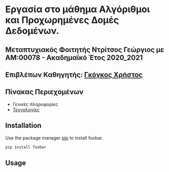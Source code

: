 # Εργασία στο μάθημα Αλγόριθμοι και Προχωρημένες Δομές Δεδομένων.
## Μεταπτυχιακός Φοιτητής Ντρίτσος Γεώργιος με ΑΜ:00078 - Ακαδημαϊκό Έτος 2020_2021
## Επιβλέπων Καθηγητής: [Γκόγκος Χρήστος](https://github.com/chgogos)


## Πίνακας Περιεχομένων
* Γενικές πληροφορίες
* [Τεχνολογίες](https://github.com/DrG2020/00078_aadd_ett/blob/main/%CE%A4%CE%B5%CF%87%CE%BD%CE%BF%CE%BB%CE%BF%CE%B3%CE%AF%CE%B1.docx)

## Installation

Use the package manager [pip](https://pip.pypa.io/en/stable/) to install foobar.

```bash
pip install foobar
```

## Usage
